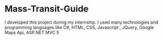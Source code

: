 # Mass-Transit-Guide
I developed this project during my internship. I used many technologies and programming languages like C#, HTML, CSS, Javascript , JQuery, Google Maps Api, ASP.NET MVC 5
